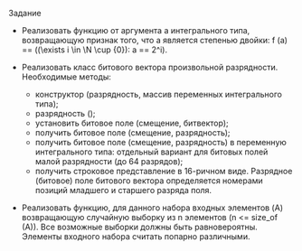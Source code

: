 Задание

* Реализовать функцию от аргумента a интегрального типа, возвращающую
признак того, что a является степенью двойки:
   f (a) == ((\exists i \in \N \cup {0}): a == 2^i).

* Реализовать класс битового вектора произвольной разрядности. Необходимые
методы:
   - конструктор (разрядность, массив переменных интегрального типа);
   - разрядность ();
   - установить битовое поле (смещение, битвектор);
   - получить битовое поле (смещение, разрядность);
   - получить битовое поле (смещение, разрядность) в переменную
интегрального типа: отдельный вариант для битовых полей малой разрядности
(до 64 разрядов);
   - получить строковое представление в 16-ричном виде.
  Разрядное (битовое) поле битового вектора определяется номерами позиций
младшего и старшего разряда поля.

* Реализовать функцию, для данного набора входных элементов (A)
возвращающую случайную выборку из n элементов (n <= size_of (A)). Все
возможные выборки должны быть равновероятны. Элементы входного набора
считать попарно различными.